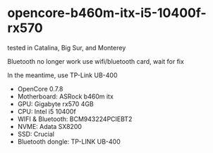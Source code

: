 # opencore-b460m-itx-i5-10400f-rx570

tested in Catalina, Big Sur, and Monterey

Bluetooth no longer work use wifi/bluetooth card, wait for fix

In the meantime, use TP-Link UB-400

- OpenCore 0.7.8
- Motherboard: ASRock b460m itx
- GPU: Gigabyte rx570 4GB
- CPU: Intel i5 10400f
- WIFI & Bluetooth: BCM943224PCIEBT2
- NVME: Adata SX8200
- SSD: Crucial
- Bluetooth dongle: TP-LINK UB-400